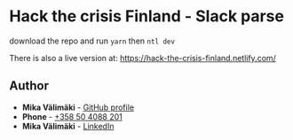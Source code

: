 # Hack the crisis Finland - Slack parse

download the repo and run
`yarn` then `ntl dev`

There is also a live version at:
https://hack-the-crisis-finland.netlify.com/

## Author

- **Mika Välimäki** - [GitHub profile](https://github.com/Mik-A)
- **Phone** - [+358 50 4088 201](+358504088201)
- **Mika Välimäki** - [LinkedIn](https://www.linkedin.com/in/mika-v%C3%A4lim%C3%A4ki/)
